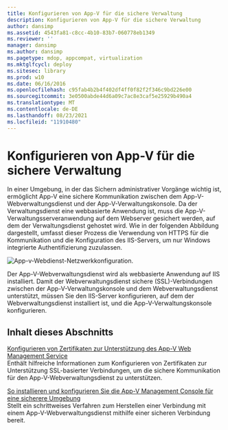 ```yaml
---
title: Konfigurieren von App-V für die sichere Verwaltung
description: Konfigurieren von App-V für die sichere Verwaltung
author: dansimp
ms.assetid: 4543fa81-c8cc-4b10-83b7-060778eb1349
ms.reviewer: ''
manager: dansimp
ms.author: dansimp
ms.pagetype: mdop, appcompat, virtualization
ms.mktglfcycl: deploy
ms.sitesec: library
ms.prod: w10
ms.date: 06/16/2016
ms.openlocfilehash: c95fab4b2b4f402df4ff0f82f2f346c9bd226e00
ms.sourcegitcommit: 3e0500abde44d6a09c7ac8e3caf5e25929b490a4
ms.translationtype: MT
ms.contentlocale: de-DE
ms.lasthandoff: 08/23/2021
ms.locfileid: "11910480"
---
```

# <a name="configuring-app-v-for-secure-administration"></a>Konfigurieren von App-V für die sichere Verwaltung


In einer Umgebung, in der das Sichern administrativer Vorgänge wichtig ist, ermöglicht App-V eine sichere Kommunikation zwischen dem App-V-Webverwaltungsdienst und der App-V-Verwaltungskonsole. Da der Verwaltungsdienst eine webbasierte Anwendung ist, muss die App-V-Verwaltungsserveranwendung auf dem Webserver gesichert werden, auf dem der Verwaltungsdienst gehostet wird. Wie in der folgenden Abbildung dargestellt, umfasst dieser Prozess die Verwendung von HTTPS für die Kommunikation und die Konfiguration des IIS-Servers, um nur Windows integrierte Authentifizierung zuzulassen.

![App-v-Webdienst-Netzwerkkonfiguration.](images/appvmgmtwebservice.gif)

Der App-V-Webverwaltungsdienst wird als webbasierte Anwendung auf IIS installiert. Damit der Webverwaltungsdienst sichere (SSL)-Verbindungen zwischen der App-V-Verwaltungskonsole und dem Webverwaltungsdienst unterstützt, müssen Sie den IIS-Server konfigurieren, auf dem der Webverwaltungsdienst installiert ist, und die App-V-Verwaltungskonsole konfigurieren.

## <a name="in-this-section"></a>Inhalt dieses Abschnitts


<a href="" id="configuring-certificates-to-support-the-app-v-web-management-service"></a>[Konfigurieren von Zertifikaten zur Unterstützung des App-V Web Management Service](configuring-certificates-to-support-the-app-v-web-management-service.md)  
Enthält hilfreiche Informationen zum Konfigurieren von Zertifikaten zur Unterstützung SSL-basierter Verbindungen, um die sichere Kommunikation für den App-V-Webverwaltungsdienst zu unterstützen.

<a href="" id="how-to-install-and-configure-the-app-v-management-console-for-a-more-secure-environment"></a>[So installieren und konfigurieren Sie die App-V Management Console für eine sicherere Umgebung](how-to-install-and-configure-the-app-v-management-console-for-a-more-secure-environment.md)  
Stellt ein schrittweises Verfahren zum Herstellen einer Verbindung mit einem App-V-Webverwaltungsdienst mithilfe einer sicheren Verbindung bereit.

 

 





